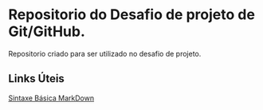 # Repositorio do Desafio de projeto de Git/GitHub.
Repositorio criado para ser utilizado no desafio de projeto.

## Links Úteis
[Sintaxe Básica MarkDown](https://www.markdownguide.org/basic-syntax/)
